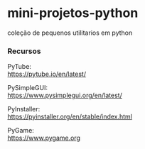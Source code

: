 # mini-projetos-python
coleção de pequenos utilitarios em python

### Recursos

PyTube:         
https://pytube.io/en/latest/

PySimpleGUI:    
https://www.pysimplegui.org/en/latest/

PyInstaller:    
https://pyinstaller.org/en/stable/index.html

PyGame:   
https://www.pygame.org
